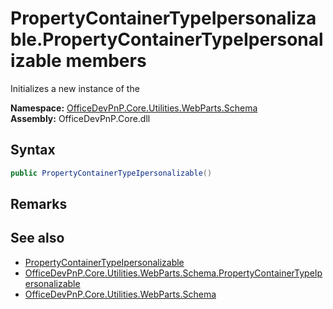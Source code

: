 # PropertyContainerTypeIpersonalizable.PropertyContainerTypeIpersonalizable members 
Initializes a new instance of the   

**Namespace:** [OfficeDevPnP.Core.Utilities.WebParts.Schema](OfficeDevPnP.Core.Utilities.WebParts.Schema.md)  
**Assembly:** OfficeDevPnP.Core.dll  
## Syntax
```C#
public PropertyContainerTypeIpersonalizable()
```
## Remarks
  
## See also
- [PropertyContainerTypeIpersonalizable](OfficeDevPnP.Core.Utilities.WebParts.Schema.PropertyContainerTypeIpersonalizable.md)
- [OfficeDevPnP.Core.Utilities.WebParts.Schema.PropertyContainerTypeIpersonalizable](OfficeDevPnP.Core.Utilities.WebParts.Schema.PropertyContainerTypeIpersonalizable.md)
- [OfficeDevPnP.Core.Utilities.WebParts.Schema](OfficeDevPnP.Core.Utilities.WebParts.Schema.md)
